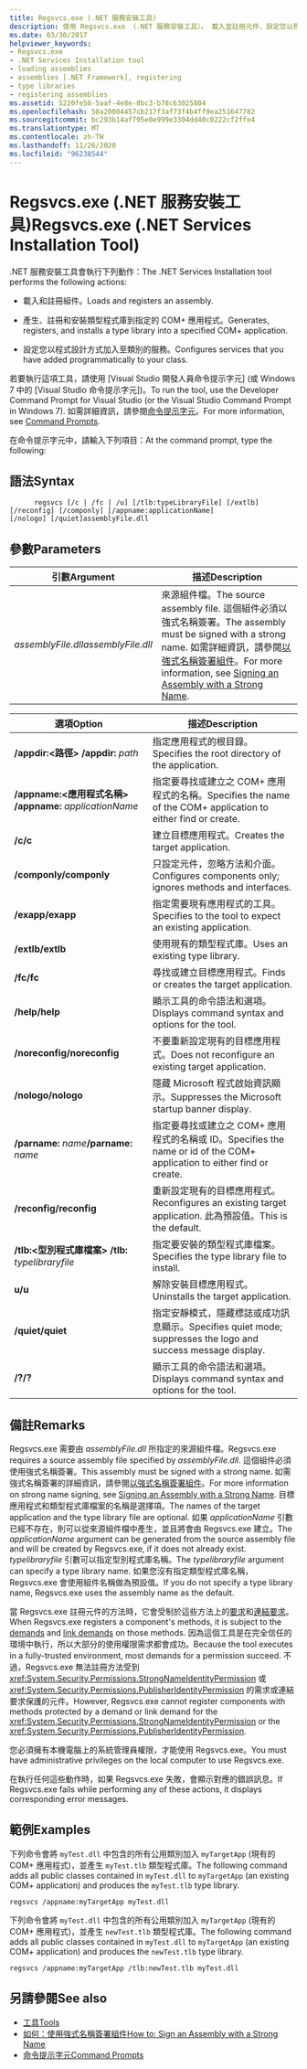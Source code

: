 ```yaml
---
title: Regsvcs.exe (.NET 服務安裝工具)
description: 使用 Regsvcs.exe （.NET 服務安裝工具）。 載入並註冊元件、設定您以程式設計方式新增至類別的服務等等。
ms.date: 03/30/2017
helpviewer_keywords:
- Regsvcs.exe
- .NET Services Installation tool
- loading assemblies
- assemblies [.NET Framework], registering
- type libraries
- registering assemblies
ms.assetid: 5220fe58-5aaf-4e8e-8bc3-b78c63025804
ms.openlocfilehash: 58a20084457cb217f3af73f4b4ff9ea251647782
ms.sourcegitcommit: bc293b14af795e0e999e3304dd40c0222cf2ffe4
ms.translationtype: MT
ms.contentlocale: zh-TW
ms.lasthandoff: 11/26/2020
ms.locfileid: "96238544"
---
```

# <a name="regsvcsexe-net-services-installation-tool"></a><span data-ttu-id="7d640-104">Regsvcs.exe (.NET 服務安裝工具)</span><span class="sxs-lookup"><span data-stu-id="7d640-104">Regsvcs.exe (.NET Services Installation Tool)</span></span>

<span data-ttu-id="7d640-105">.NET 服務安裝工具會執行下列動作：</span><span class="sxs-lookup"><span data-stu-id="7d640-105">The .NET Services Installation tool performs the following actions:</span></span>  
  
- <span data-ttu-id="7d640-106">載入和註冊組件。</span><span class="sxs-lookup"><span data-stu-id="7d640-106">Loads and registers an assembly.</span></span>  
  
- <span data-ttu-id="7d640-107">產生、註冊和安裝類型程式庫到指定的 COM+ 應用程式。</span><span class="sxs-lookup"><span data-stu-id="7d640-107">Generates, registers, and installs a type library into a specified COM+ application.</span></span>  
  
- <span data-ttu-id="7d640-108">設定您以程式設計方式加入至類別的服務。</span><span class="sxs-lookup"><span data-stu-id="7d640-108">Configures services that you have added programmatically to your class.</span></span>  
  
 <span data-ttu-id="7d640-109">若要執行這項工具，請使用 [Visual Studio 開發人員命令提示字元] (或 Windows 7 中的 [Visual Studio 命令提示字元])。</span><span class="sxs-lookup"><span data-stu-id="7d640-109">To run the tool, use the Developer Command Prompt for Visual Studio (or the Visual Studio Command Prompt in Windows 7).</span></span> <span data-ttu-id="7d640-110">如需詳細資訊，請參閱[命令提示字元](developer-command-prompt-for-vs.md)。</span><span class="sxs-lookup"><span data-stu-id="7d640-110">For more information, see [Command Prompts](developer-command-prompt-for-vs.md).</span></span>  
  
 <span data-ttu-id="7d640-111">在命令提示字元中，請輸入下列項目：</span><span class="sxs-lookup"><span data-stu-id="7d640-111">At the command prompt, type the following:</span></span>  
  
## <a name="syntax"></a><span data-ttu-id="7d640-112">語法</span><span class="sxs-lookup"><span data-stu-id="7d640-112">Syntax</span></span>  
  
```console  
      regsvcs [/c | /fc | /u] [/tlb:typeLibraryFile] [/extlb]  
[/reconfig] [/componly] [/appname:applicationName]  
[/nologo] [/quiet]assemblyFile.dll
```  
  
## <a name="parameters"></a><span data-ttu-id="7d640-113">參數</span><span class="sxs-lookup"><span data-stu-id="7d640-113">Parameters</span></span>  
  
|<span data-ttu-id="7d640-114">引數</span><span class="sxs-lookup"><span data-stu-id="7d640-114">Argument</span></span>|<span data-ttu-id="7d640-115">描述</span><span class="sxs-lookup"><span data-stu-id="7d640-115">Description</span></span>|  
|--------------|-----------------|  
|<span data-ttu-id="7d640-116">*assemblyFile.dll*</span><span class="sxs-lookup"><span data-stu-id="7d640-116">*assemblyFile.dll*</span></span>|<span data-ttu-id="7d640-117">來源組件檔。</span><span class="sxs-lookup"><span data-stu-id="7d640-117">The source assembly file.</span></span> <span data-ttu-id="7d640-118">這個組件必須以強式名稱簽署。</span><span class="sxs-lookup"><span data-stu-id="7d640-118">The assembly must be signed with a strong name.</span></span> <span data-ttu-id="7d640-119">如需詳細資訊，請參閱[以強式名稱簽署組件](../../standard/assembly/sign-strong-name.md)。</span><span class="sxs-lookup"><span data-stu-id="7d640-119">For more information, see [Signing an Assembly with a Strong Name](../../standard/assembly/sign-strong-name.md).</span></span>|  
  
|<span data-ttu-id="7d640-120">選項</span><span class="sxs-lookup"><span data-stu-id="7d640-120">Option</span></span>|<span data-ttu-id="7d640-121">描述</span><span class="sxs-lookup"><span data-stu-id="7d640-121">Description</span></span>|  
|------------|-----------------|  
|<span data-ttu-id="7d640-122">**/appdir:<路徑>** </span><span class="sxs-lookup"><span data-stu-id="7d640-122">**/appdir:** *path*</span></span>|<span data-ttu-id="7d640-123">指定應用程式的根目錄。</span><span class="sxs-lookup"><span data-stu-id="7d640-123">Specifies the root directory of the application.</span></span>|  
|<span data-ttu-id="7d640-124">**/appname:<應用程式名稱>** </span><span class="sxs-lookup"><span data-stu-id="7d640-124">**/appname:** *applicationName*</span></span>|<span data-ttu-id="7d640-125">指定要尋找或建立之 COM+ 應用程式的名稱。</span><span class="sxs-lookup"><span data-stu-id="7d640-125">Specifies the name of the COM+ application to either find or create.</span></span>|  
|<span data-ttu-id="7d640-126">**/c**</span><span class="sxs-lookup"><span data-stu-id="7d640-126">**/c**</span></span>|<span data-ttu-id="7d640-127">建立目標應用程式。</span><span class="sxs-lookup"><span data-stu-id="7d640-127">Creates the target application.</span></span>|  
|<span data-ttu-id="7d640-128">**/componly**</span><span class="sxs-lookup"><span data-stu-id="7d640-128">**/componly**</span></span>|<span data-ttu-id="7d640-129">只設定元件，忽略方法和介面。</span><span class="sxs-lookup"><span data-stu-id="7d640-129">Configures components only; ignores methods and interfaces.</span></span>|  
|<span data-ttu-id="7d640-130">**/exapp**</span><span class="sxs-lookup"><span data-stu-id="7d640-130">**/exapp**</span></span>|<span data-ttu-id="7d640-131">指定需要現有應用程式的工具。</span><span class="sxs-lookup"><span data-stu-id="7d640-131">Specifies to the tool to expect an existing application.</span></span>|  
|<span data-ttu-id="7d640-132">**/extlb**</span><span class="sxs-lookup"><span data-stu-id="7d640-132">**/extlb**</span></span>|<span data-ttu-id="7d640-133">使用現有的類型程式庫。</span><span class="sxs-lookup"><span data-stu-id="7d640-133">Uses an existing type library.</span></span>|  
|<span data-ttu-id="7d640-134">**/fc**</span><span class="sxs-lookup"><span data-stu-id="7d640-134">**/fc**</span></span>|<span data-ttu-id="7d640-135">尋找或建立目標應用程式。</span><span class="sxs-lookup"><span data-stu-id="7d640-135">Finds or creates the target application.</span></span>|  
|<span data-ttu-id="7d640-136">**/help**</span><span class="sxs-lookup"><span data-stu-id="7d640-136">**/help**</span></span>|<span data-ttu-id="7d640-137">顯示工具的命令語法和選項。</span><span class="sxs-lookup"><span data-stu-id="7d640-137">Displays command syntax and options for the tool.</span></span>|  
|<span data-ttu-id="7d640-138">**/noreconfig**</span><span class="sxs-lookup"><span data-stu-id="7d640-138">**/noreconfig**</span></span>|<span data-ttu-id="7d640-139">不要重新設定現有的目標應用程式。</span><span class="sxs-lookup"><span data-stu-id="7d640-139">Does not reconfigure an existing target application.</span></span>|  
|<span data-ttu-id="7d640-140">**/nologo**</span><span class="sxs-lookup"><span data-stu-id="7d640-140">**/nologo**</span></span>|<span data-ttu-id="7d640-141">隱藏 Microsoft 程式啟始資訊顯示。</span><span class="sxs-lookup"><span data-stu-id="7d640-141">Suppresses the Microsoft startup banner display.</span></span>|  
|<span data-ttu-id="7d640-142">**/parname:** *name*</span><span class="sxs-lookup"><span data-stu-id="7d640-142">**/parname:** *name*</span></span>|<span data-ttu-id="7d640-143">指定要尋找或建立之 COM+ 應用程式的名稱或 ID。</span><span class="sxs-lookup"><span data-stu-id="7d640-143">Specifies the name or id of the COM+ application to either find or create.</span></span>|  
|<span data-ttu-id="7d640-144">**/reconfig**</span><span class="sxs-lookup"><span data-stu-id="7d640-144">**/reconfig**</span></span>|<span data-ttu-id="7d640-145">重新設定現有的目標應用程式。</span><span class="sxs-lookup"><span data-stu-id="7d640-145">Reconfigures an existing target application.</span></span> <span data-ttu-id="7d640-146">此為預設值。</span><span class="sxs-lookup"><span data-stu-id="7d640-146">This is the default.</span></span>|  
|<span data-ttu-id="7d640-147">**/tlb:<型別程式庫檔案>** </span><span class="sxs-lookup"><span data-stu-id="7d640-147">**/tlb:** *typelibraryfile*</span></span>|<span data-ttu-id="7d640-148">指定要安裝的類型程式庫檔案。</span><span class="sxs-lookup"><span data-stu-id="7d640-148">Specifies the type library file to install.</span></span>|  
|<span data-ttu-id="7d640-149">**u**</span><span class="sxs-lookup"><span data-stu-id="7d640-149">**/u**</span></span>|<span data-ttu-id="7d640-150">解除安裝目標應用程式。</span><span class="sxs-lookup"><span data-stu-id="7d640-150">Uninstalls the target application.</span></span>|  
|<span data-ttu-id="7d640-151">**/quiet**</span><span class="sxs-lookup"><span data-stu-id="7d640-151">**/quiet**</span></span>|<span data-ttu-id="7d640-152">指定安靜模式，隱藏標誌或成功訊息顯示。</span><span class="sxs-lookup"><span data-stu-id="7d640-152">Specifies quiet mode; suppresses the logo and success message display.</span></span>|  
|<span data-ttu-id="7d640-153">**/?**</span><span class="sxs-lookup"><span data-stu-id="7d640-153">**/?**</span></span>|<span data-ttu-id="7d640-154">顯示工具的命令語法和選項。</span><span class="sxs-lookup"><span data-stu-id="7d640-154">Displays command syntax and options for the tool.</span></span>|  
  
## <a name="remarks"></a><span data-ttu-id="7d640-155">備註</span><span class="sxs-lookup"><span data-stu-id="7d640-155">Remarks</span></span>  

 <span data-ttu-id="7d640-156">Regsvcs.exe 需要由 *assemblyFile.dll* 所指定的來源組件檔。</span><span class="sxs-lookup"><span data-stu-id="7d640-156">Regsvcs.exe requires a source assembly file specified by *assemblyFile.dll*.</span></span> <span data-ttu-id="7d640-157">這個組件必須使用強式名稱簽署。</span><span class="sxs-lookup"><span data-stu-id="7d640-157">This assembly must be signed with a strong name.</span></span> <span data-ttu-id="7d640-158">如需強式名稱簽署的詳細資訊，請參閱[以強式名稱簽署組件](../../standard/assembly/sign-strong-name.md)。</span><span class="sxs-lookup"><span data-stu-id="7d640-158">For more information on strong name signing, see [Signing an Assembly with a Strong Name](../../standard/assembly/sign-strong-name.md).</span></span> <span data-ttu-id="7d640-159">目標應用程式和類型程式庫檔案的名稱是選擇項。</span><span class="sxs-lookup"><span data-stu-id="7d640-159">The names of the target application and the type library file are optional.</span></span> <span data-ttu-id="7d640-160">如果 *applicationName* 引數已經不存在，則可以從來源組件檔中產生，並且將會由 Regsvcs.exe 建立。</span><span class="sxs-lookup"><span data-stu-id="7d640-160">The *applicationName* argument can be generated from the source assembly file and will be created by Regsvcs.exe, if it does not already exist.</span></span> <span data-ttu-id="7d640-161">*typelibraryfile* 引數可以指定型別程式庫名稱。</span><span class="sxs-lookup"><span data-stu-id="7d640-161">The *typelibraryfile* argument can specify a type library name.</span></span> <span data-ttu-id="7d640-162">如果您沒有指定類型程式庫名稱，Regsvcs.exe 會使用組件名稱做為預設值。</span><span class="sxs-lookup"><span data-stu-id="7d640-162">If you do not specify a type library name, Regsvcs.exe uses the assembly name as the default.</span></span>  
  
 <span data-ttu-id="7d640-163">當 Regsvcs.exe 註冊元件的方法時，它會受制於這些方法上的[要求](/previous-versions/dotnet/netframework-4.0/9kc0c6st(v=vs.100))和[連結要求](../misc/link-demands.md)。</span><span class="sxs-lookup"><span data-stu-id="7d640-163">When Regsvcs.exe registers a component's methods, it is subject to the [demands](/previous-versions/dotnet/netframework-4.0/9kc0c6st(v=vs.100)) and [link demands](../misc/link-demands.md) on those methods.</span></span> <span data-ttu-id="7d640-164">因為這個工具是在完全信任的環境中執行，所以大部分的使用權限需求都會成功。</span><span class="sxs-lookup"><span data-stu-id="7d640-164">Because the tool executes in a fully-trusted environment, most demands for a permission succeed.</span></span> <span data-ttu-id="7d640-165">不過，Regsvcs.exe 無法註冊方法受到 <xref:System.Security.Permissions.StrongNameIdentityPermission> 或 <xref:System.Security.Permissions.PublisherIdentityPermission> 的需求或連結要求保護的元件。</span><span class="sxs-lookup"><span data-stu-id="7d640-165">However, Regsvcs.exe cannot register components with methods protected by a demand or link demand for the <xref:System.Security.Permissions.StrongNameIdentityPermission> or the <xref:System.Security.Permissions.PublisherIdentityPermission>.</span></span>  
  
 <span data-ttu-id="7d640-166">您必須擁有本機電腦上的系統管理員權限，才能使用 Regsvcs.exe。</span><span class="sxs-lookup"><span data-stu-id="7d640-166">You must have administrative privileges on the local computer to use Regsvcs.exe.</span></span>  
  
 <span data-ttu-id="7d640-167">在執行任何這些動作時，如果 Regsvcs.exe 失敗，會顯示對應的錯誤訊息。</span><span class="sxs-lookup"><span data-stu-id="7d640-167">If Regsvcs.exe fails while performing any of these actions, it displays corresponding error messages.</span></span>  
  
## <a name="examples"></a><span data-ttu-id="7d640-168">範例</span><span class="sxs-lookup"><span data-stu-id="7d640-168">Examples</span></span>  

 <span data-ttu-id="7d640-169">下列命令會將 `myTest.dll` 中包含的所有公用類別加入 `myTargetApp` (現有的 COM+ 應用程式)，並產生 `myTest.tlb` 類型程式庫。</span><span class="sxs-lookup"><span data-stu-id="7d640-169">The following command adds all public classes contained in `myTest.dll` to `myTargetApp` (an existing COM+ application) and produces the `myTest.tlb` type library.</span></span>  
  
```console  
regsvcs /appname:myTargetApp myTest.dll  
```  
  
 <span data-ttu-id="7d640-170">下列命令會將 `myTest.dll` 中包含的所有公用類別加入 `myTargetApp` (現有的 COM+ 應用程式)，並產生 `newTest.tlb` 類型程式庫。</span><span class="sxs-lookup"><span data-stu-id="7d640-170">The following command adds all public classes contained in `myTest.dll` to `myTargetApp` (an existing COM+ application) and produces the `newTest.tlb` type library.</span></span>  
  
```console  
regsvcs /appname:myTargetApp /tlb:newTest.tlb myTest.dll  
```  
  
## <a name="see-also"></a><span data-ttu-id="7d640-171">另請參閱</span><span class="sxs-lookup"><span data-stu-id="7d640-171">See also</span></span>

- [<span data-ttu-id="7d640-172">工具</span><span class="sxs-lookup"><span data-stu-id="7d640-172">Tools</span></span>](index.md)
- [<span data-ttu-id="7d640-173">如何：使用強式名稱簽署組件</span><span class="sxs-lookup"><span data-stu-id="7d640-173">How to: Sign an Assembly with a Strong Name</span></span>](../../standard/assembly/sign-strong-name.md)
- [<span data-ttu-id="7d640-174">命令提示字元</span><span class="sxs-lookup"><span data-stu-id="7d640-174">Command Prompts</span></span>](developer-command-prompt-for-vs.md)
